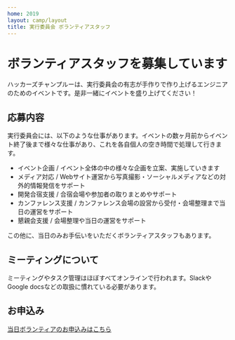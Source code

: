 ```yaml
---
home: 2019
layout: camp/layout
title: 実行委員会 ボランティアスタッフ
---
```


# ボランティアスタッフを募集しています

 ハッカーズチャンプルーは、実行委員会の有志が手作りで作り上げるエンジニアのためのイベントです。是非一緒にイベントを盛り上げてください！

## 応募内容

 実行委員会には、以下のような仕事があります。イベントの数ヶ月前からイベント終了後まで様々な仕事があり、これを各自個人の空き時間で処理して行きます。

* イベント企画 / イベント全体の中の様々な企画を立案、実施していきます
* メディア対応 / Webサイト運営から写真撮影・ソーシャルメディアなどの対外的情報発信をサポート
* 開発合宿支援 / 合宿会場や参加者の取りまとめやサポート
* カンファレンス支援 / カンファレンス会場の設営から受付・会場整理まで当日の運営をサポート
* 懇親会支援 / 会場整理や当日の運営をサポート

この他に、当日のみお手伝いをいただくボランティアスタッフもあります。

## ミーティングについて

ミーティングやタスク管理はほぼすべてオンラインで行われます。SlackやGoogle docsなどの取扱に慣れている必要があります。

## お申込み

[当日ボランティアのお申込みはこちら](https://docs.google.com/forms/d/e/1FAIpQLSeExTG2U-nGKpyAj_4dt0ueHUHz8J6k-6X7VFZVs92_js30KQ/viewform)
